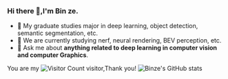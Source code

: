### Hi there 👋,I'm Bin ze.
- 🔭 My graduate studies major in deep learning, object detection, semantic segmentation, etc.
- 🔭 We are currently studying nerf, neural rendering, BEV perception, etc.
- 💬 Ask me about **anything related to deep learning in computer vision and computer Graphics**.

You are my ![Visitor Count](https://profile-counter.glitch.me/Bin-ze/count.svg) visitor,Thank you!
![Binze's GitHub stats](https://github-readme-stats.vercel.app/api?username=Bin-ze&show_icons=true&theme=tokyonight)
